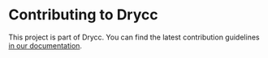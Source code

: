 # Contributing to Drycc

This project is part of Drycc. You can find the latest contribution
guidelines [in our documentation](https://docs.drycc.com/contributing/overview/).
